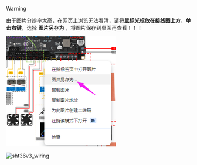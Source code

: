 

>[!WARNING]
>
>由于图片分辨率太高，在网页上浏览无法看清，请将**鼠标光标放在接线图上方**，**单击右键**，选择 **图片另存为** ，将图片保存到桌面再查看！！！

![save](../../images/boards/fly_d7/save.png)

![sht36v3_wiring](../../images/boards/fly_sht36_v3/sht36v3_wiring.png)



